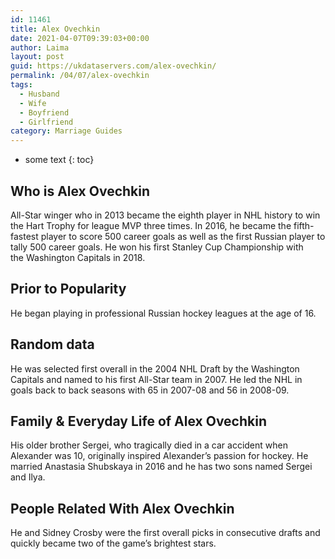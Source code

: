 ```yaml
---
id: 11461
title: Alex Ovechkin
date: 2021-04-07T09:39:03+00:00
author: Laima
layout: post
guid: https://ukdataservers.com/alex-ovechkin/
permalink: /04/07/alex-ovechkin
tags:
  - Husband
  - Wife
  - Boyfriend
  - Girlfriend
category: Marriage Guides
---
```


* some text
{: toc}


## Who is Alex Ovechkin
                  
                  
                  
All-Star winger who in 2013 became the eighth player in NHL history to win the Hart Trophy for league MVP three times. In 2016, he became the fifth-fastest player to score 500 career goals as well as the first Russian player to tally 500 career goals. He won his first Stanley Cup Championship with the Washington Capitals in 2018. 
                  
              
            
              
            
                
                
                
## Prior to Popularity
                  
                  
                  
He began playing in professional Russian hockey leagues at the age of 16.
                  
              
            
              
            
                
                
                
## Random data
                  
                  
                  
He was selected first overall in the 2004 NHL Draft by the Washington Capitals and named to his first All-Star team in 2007. He led the NHL in goals back to back seasons with 65 in 2007-08 and 56 in 2008-09. 
                  
              
            
              
            
                
                
                
## Family & Everyday Life of Alex Ovechkin
                  
                  
                  
His older brother Sergei, who tragically died in a car accident when Alexander was 10, originally inspired Alexander&#8217;s passion for hockey. He married Anastasia Shubskaya in 2016 and he has two sons named Sergei and Ilya. 
                  
              
            
              
            
                
                
                
## People Related With Alex Ovechkin
                  
                  
                  
He and Sidney Crosby were the first overall picks in consecutive drafts and quickly became two of the game&#8217;s brightest stars.
                  
              
            
              
            
                
              
            
              
              
            
            
              
            
          
          
          